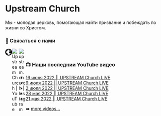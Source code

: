 # Upstream Church

Мы - молодая церковь, помогающая найти призвание и побеждать по жизни со Христом.

### 👥 Связаться с нами

[<img align="left" alt="upstream.life" width="22px" src="https://raw.githubusercontent.com/iconic/open-iconic/master/svg/globe.svg" />][website]
[<img align="left" alt="UpstreamChurch | YouTube" width="22px" src="https://cdn.jsdelivr.net/npm/simple-icons@v3/icons/youtube.svg" />][youtube]
[<img align="left" alt="upstream.church | Instagram" width="22px" src="https://cdn.jsdelivr.net/npm/simple-icons@v3/icons/instagram.svg" />][instagram]

<br />

### 📺 Наши последнии YouTube видео
<!-- YOUTUBE:START -->
- [16 июля 2022 || UPSTREAM Church LIVE](https://www.youtube.com/watch?v=Wwvf5661HKs)
- [9 июля 2022 || UPSTREAM Church LIVE](https://www.youtube.com/watch?v=KrGZsgmWnBA)
- [2 июля 2022 || UPSTREAM Church LIVE](https://www.youtube.com/watch?v=nkep9AR0jZE)
- [28 мая 2022 || UPSTREAM Church LIVE](https://www.youtube.com/watch?v=Ynq1neEs5dk)
- [21 мая 2022 || UPSTREAM Church LIVE](https://www.youtube.com/watch?v=hmk2GRHatWo)
<!-- YOUTUBE:END -->

➡️ [more videos...](https://youtube.com/UpstreamChurch)

[website]: https://upstream.life/
[youtube]: https://youtube.com/UpstreamChurch
[instagram]: https://www.instagram.com/upstream.church
